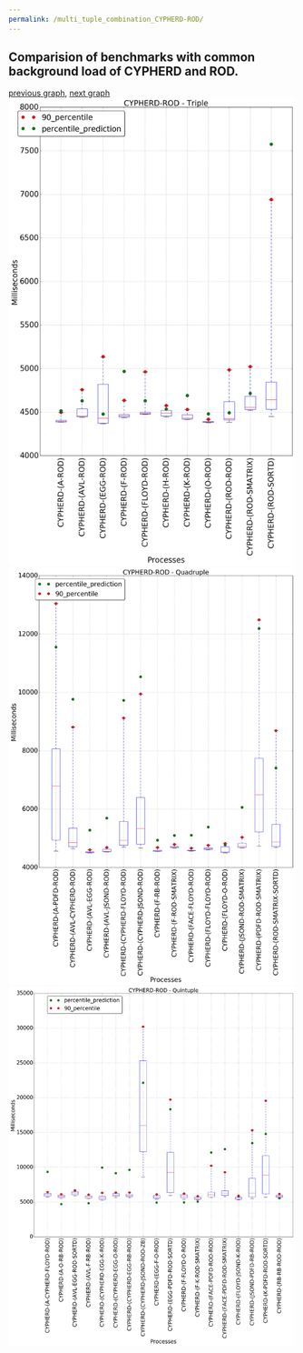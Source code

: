```yaml
---
permalink: /multi_tuple_combination_CYPHERD-ROD/
---
```



## Comparision of benchmarks with common background load of CYPHERD and ROD.

[previous graph](../multi_tuple_combination_CYPHERD-RB/), [next graph](../multi_tuple_combination_CYPHERD-SMATRIX/)
![graph figure](./images/triple/CYPHERD/CYPHERD-ROD_box.png)![graph figure](./images/quadruple/CYPHERD/CYPHERD-ROD_box.png)![graph figure](./images/quintuple/CYPHERD/CYPHERD-ROD_box.png)